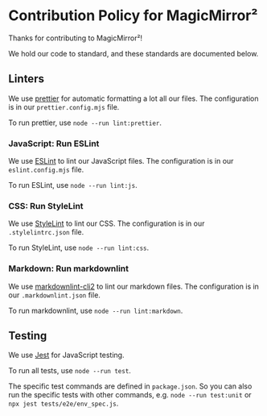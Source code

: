 # Contribution Policy for MagicMirror²

Thanks for contributing to MagicMirror²!

We hold our code to standard, and these standards are documented below.

## Linters

We use [prettier](https://prettier.io/) for automatic formatting a lot all our files. The configuration is in our `prettier.config.mjs` file.

To run prettier, use `node --run lint:prettier`.

### JavaScript: Run ESLint

We use [ESLint](https://eslint.org) to lint our JavaScript files. The configuration is in our `eslint.config.mjs` file.

To run ESLint, use `node --run lint:js`.

### CSS: Run StyleLint

We use [StyleLint](https://stylelint.io) to lint our CSS. The configuration is in our `.stylelintrc.json` file.

To run StyleLint, use `node --run lint:css`.

### Markdown: Run markdownlint

We use [markdownlint-cli2](https://github.com/DavidAnson/markdownlint-cli2) to lint our markdown files. The configuration is in our `.markdownlint.json` file.

To run markdownlint, use `node --run lint:markdown`.

## Testing

We use [Jest](https://jestjs.io) for JavaScript testing.

To run all tests, use `node --run test`.

The specific test commands are defined in `package.json`.
So you can also run the specific tests with other commands, e.g. `node --run test:unit` or `npx jest tests/e2e/env_spec.js`.
